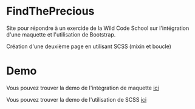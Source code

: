 # FindThePrecious
Site pour répondre à un exercide de la Wild Code School sur l'intégration d'une maquette et l'utilisation de Bootstrap.


Création d'une deuxième page en utilisant SCSS (mixin et boucle)

# Demo
Vous pouvez trouver la demo de l'intégration de maquette [ici](https://emilydeat.github.io/FindThePrecious2/index.html)


Vous pouvez trouver la demo de l'utilisation de SCSS [ici](https://emilydeat.github.io/FindThePrecious2/index.html)
